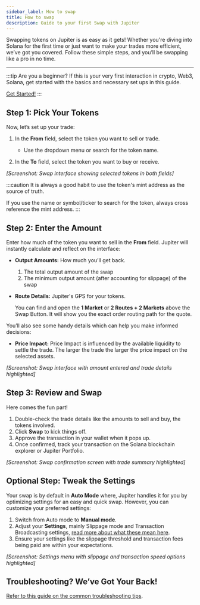 ```yaml
---
sidebar_label: How to swap
title: How to swap
description: Guide to your first Swap with Jupiter
---
```


<head>
    <title>Swap Guide: Swap</title>
    <meta name="twitter:card" content="summary" />
</head>

Swapping tokens on Jupiter is as easy as it gets! Whether you're diving into Solana for the first time or just want to make your trades more efficient, we’ve got you covered. Follow these simple steps, and you’ll be swapping like a pro in no time.

---

:::tip Are you a beginner?
If this is your very first interaction in crypto, Web3, Solana, get started with the basics and necessary set ups in this guide.

[Get Started!](./)
:::

## Step 1: Pick Your Tokens

Now, let’s set up your trade:

1. In the **From** field, select the token you want to sell or trade.

    - Use the dropdown menu or search for the token name.

2. In the **To** field, select the token you want to buy or receive.

*[Screenshot: Swap interface showing selected tokens in both fields]*

:::caution
It is always a good habit to use the token's mint address as the source of truth.

If you use the name or symbol/ticker to search for the token, always cross reference the mint address.
:::

## Step 2: Enter the Amount

Enter how much of the token you want to sell in the **From** field. Jupiter will instantly calculate and reflect on the interface:

- **Output Amounts:** How much you’ll get back.

    1. The total output amount of the swap
    2. The minimum output amount (after accounting for slippage) of the swap

- **Route Details:** Jupiter's GPS for your tokens.

    You can find and open the **1 Market** or **2 Routes + 2 Markets** above the Swap Button. It will show you the exact order routing path for the quote.

You’ll also see some handy details which can help you make informed decisions:

- **Price Impact:** Price Impact is influenced by the available liquidity to settle the trade. The larger the trade the larger the price impact on the selected assets.

*[Screenshot: Swap interface with amount entered and trade details highlighted]*

## Step 3: Review and Swap

Here comes the fun part!

1. Double-check the trade details like the amounts to sell and buy, the tokens involved.
2. Click **Swap** to kick things off.
3. Approve the transaction in your wallet when it pops up.
4. Once confirmed, track your transaction on the Solana blockchain explorer or Jupiter Portfolio.

*[Screenshot: Swap confirmation screen with trade summary highlighted]*

## Optional Step: Tweak the Settings

Your swap is by default in **Auto Mode** where, Jupiter handles it for you by optimizing settings for an easy and quick swap. However, you can customize your preferred settings:

1. Switch from Auto mode to **Manual mode**.
2. Adjust your **Settings**, mainly Slippage mode and Transaction Broadcasting settings, [read more about what these mean here](./). 
3. Ensure your settings like the slippage threshold and transaction fees being paid are within your expectations.

*[Screenshot: Settings menu with slippage and transaction speed options highlighted]*

## Troubleshooting? We’ve Got Your Back!

[Refer to this guide on the common troubleshooting tips](./).